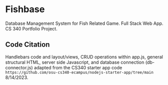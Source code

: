 # Fishbase
Database Management System for Fish Related Game. Full Stack Web App. CS 340 Portfolio Project.

## Code Citation
Handlebars code and layout/views, CRUD operations within app.js, general structural HTML, server side Javascript, and database connection (db-connector.js) adapted from the CS340 starter app code ```https://github.com/osu-cs340-ecampus/nodejs-starter-app/tree/main``` 8/14/2023.
